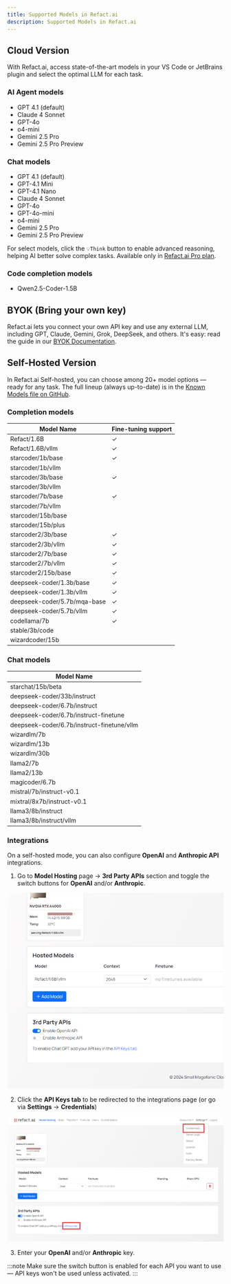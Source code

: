 ```yaml
---
title: Supported Models in Refact.ai
description: Supported Models in Refact.ai
---
```


## Cloud Version

With Refact.ai, access state-of-the-art models in your VS Code or JetBrains plugin and select the optimal LLM for each task.

### AI Agent models
- GPT 4.1 (default)
- Claude 4 Sonnet
- GPT-4o
- o4-mini
- Gemini 2.5 Pro
- Gemini 2.5 Pro Preview


### Chat models
- GPT 4.1 (default)
- GPT-4.1 Mini
- GPT-4.1 Nano
- Claude 4 Sonnet  
- GPT-4o
- GPT-4o-mini
- o4-mini
- Gemini 2.5 Pro
- Gemini 2.5 Pro Preview


For select models, click the `💡Think` button to enable advanced reasoning, helping AI better solve complex tasks. Available only in [Refact.ai Pro plan](https://refact.ai/pricing/).


### Code completion models 
- Qwen2.5-Coder-1.5B


## BYOK (Bring your own key)

Refact.ai lets you connect your own API key and use any external LLM, including GPT, Claude, Gemini, Grok, DeepSeek, and others. It's easy: read the guide in our [BYOK Documentation](https://docs.refact.ai/byok/).



## Self-Hosted Version

In Refact.ai Self-hosted, you can choose among 20+ model options — ready for any task. The full lineup (always up-to-date) is in the [Known Models file on GitHub](https://github.com/smallcloudai/refact-lsp/blob/main/src/known_models.rs).


### Completion models 
<table class="full-table">
<thead>
<tr>
<th>Model Name</th>
<th>Fine-tuning support</th>
</tr>
</thead>
<tbody>
<tr>
<td>Refact/1.6B</td>
<td>✓</td>
</tr>
<tr>
<td>Refact/1.6B/vllm</td>
<td>✓</td>
</tr>
<tr>
<td>starcoder/1b/base</td>
<td>✓</td>
</tr>
<tr>
<td>starcoder/1b/vllm</td>
<td></td>
</tr>
<tr>
<td>starcoder/3b/base</td>
<td>✓</td>
</tr>
<tr>
<td>starcoder/3b/vllm</td>
<td></td>
</tr>
<tr>
<td>starcoder/7b/base</td>
<td>✓</td>
</tr>
<tr>
<td>starcoder/7b/vllm</td>
<td></td>
</tr>
<tr>
<td>starcoder/15b/base</td>
<td></td>
</tr>
<tr>
<td>starcoder/15b/plus</td>
<td></td>
</tr>
<tr>
<td>starcoder2/3b/base</td>
<td>✓</td>
</tr>
<tr>
<td>starcoder2/3b/vllm</td>
<td>✓</td>
</tr>
<tr>
<td>starcoder2/7b/base</td>
<td>✓</td>
</tr>
<tr>
<td>starcoder2/7b/vllm</td>
<td>✓</td>
</tr>
<tr>
<td>starcoder2/15b/base</td>
<td>✓</td>
</tr>
<tr>
<td>deepseek-coder/1.3b/base</td>
<td>✓</td>
</tr>
<tr>
<td>deepseek-coder/1.3b/vllm</td>
<td>✓</td>
</tr>
<tr>
<td>deepseek-coder/5.7b/mqa-base</td>
<td>✓</td>
</tr>
<tr>
<td>deepseek-coder/5.7b/vllm</td>
<td>✓</td>
</tr>
<tr>
<td>codellama/7b</td>
<td>✓</td>
</tr>
<tr>
<td>stable/3b/code</td>
<td></td>
</tr>
<tr>
<td>wizardcoder/15b</td>
<td></td>
</tr>
</tbody>
</table>

### Chat models
<table class="full-table">
<thead>
<tr>
<th>Model Name</th>
</tr>
</thead>
<tbody>
<tr>
<td>starchat/15b/beta</td>
</tr>
<tr>
<td>deepseek-coder/33b/instruct</td>
</tr>
<tr>
<td>deepseek-coder/6.7b/instruct</td>
</tr>
<tr>
<td>deepseek-coder/6.7b/instruct-finetune</td>
</tr>
<tr>
<td>deepseek-coder/6.7b/instruct-finetune/vllm</td>
</tr>
<tr>
<td>wizardlm/7b</td>
</tr>
<tr>
<td>wizardlm/13b</td>
</tr>
<tr>
<td>wizardlm/30b</td>
</tr>
<tr>
<td>llama2/7b</td>
</tr>
<tr>
<td>llama2/13b</td>
</tr>
<tr>
<td>magicoder/6.7b</td>
</tr>
<tr>
<td>mistral/7b/instruct-v0.1</td>
</tr>
<tr>
<td>mixtral/8x7b/instruct-v0.1</td>
</tr>
<tr>
<td>llama3/8b/instruct</td>
</tr>
<tr>
<td>llama3/8b/instruct/vllm</td>
</tr>
</tbody>
</table>


### Integrations

On a self-hosted mode, you can also configure **OpenAI** and **Anthropic API** integrations.

1. Go to **Model Hosting** page → **3rd Party APIs** section and toggle the switch buttons for **OpenAI** and/or **Anthropic**.

![3rd Party APIs Secction](../../assets/3-party-apis.png)

2. Click the **API Keys tab** to be redirected to the integrations page (or go via **Settings** → **Credentials**)

![Model Hosting Page with Dropdown Expanded](../../assets/api-keys-link.png)

3. Enter your **OpenAI** and/or **Anthropic** key.

:::note
Make sure the switch button is enabled for each API you want to use — API keys won't be used unless activated.
:::
